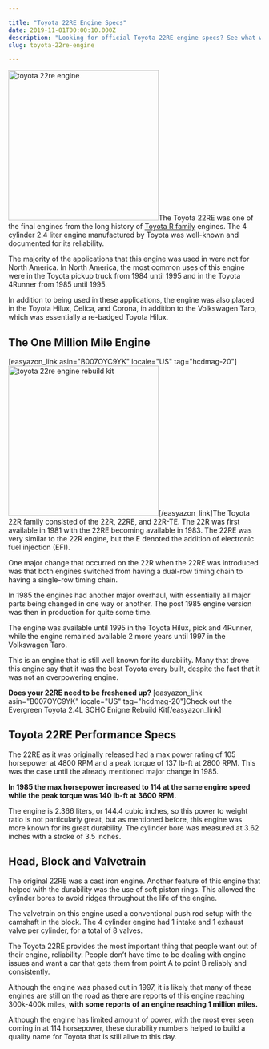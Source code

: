 ```yaml
---

title: "Toyota 22RE Engine Specs"
date: 2019-11-01T00:00:10.000Z
description: "Looking for official Toyota 22RE engine specs? See what we discovered about this popular 4 cylinder engine with 114 hp. Is this the best 4Runner engine?"
slug: toyota-22re-engine

---
```


<img class="alignright size-medium wp-image-691" src="http://www.hcdmag.com/wp-content/uploads/toyota_22re_engine-300x300.jpg" alt="toyota 22re engine" width="300" height="300">The Toyota 22RE was one of the final engines from the long history of <a href="http://en.wikipedia.org/wiki/Toyota_R_engine" target="_blank" rel="noopener noreferrer">Toyota R family</a> engines. The 4 cylinder 2.4 liter engine manufactured by Toyota was well-known and documented for its reliability.

The majority of the applications that this engine was used in were not for North America. In North America, the most common uses of this engine were in the Toyota pickup truck from 1984 until 1995 and in the Toyota 4Runner from 1985 until 1995.

In addition to being used in these applications, the engine was also placed in the Toyota Hilux, Celica, and Corona, in addition to the Volkswagen Taro, which was essentially a re-badged Toyota Hilux.
<h2>The One Million Mile Engine</h2>
[easyazon_link asin="B007OYC9YK" locale="US" tag="hcdmag-20"]<img class="alignright size-medium wp-image-692" src="http://www.hcdmag.com/wp-content/uploads/toyota_22re_engine_rebuild_kit-300x300.jpg" alt="toyota 22re engine rebuild kit" width="300" height="300">[/easyazon_link]The Toyota 22R family consisted of the 22R, 22RE, and 22R-TE. The 22R was first available in 1981 with the 22RE becoming available in 1983. The 22RE was very similar to the 22R engine, but the E denoted the addition of electronic fuel injection (EFI).

One major change that occurred on the 22R when the 22RE was introduced was that both engines switched from having a dual-row timing chain to having a single-row timing chain.

In 1985 the engines had another major overhaul, with essentially all major parts being changed in one way or another. The post 1985 engine version was then in production for quite some time.

The engine was available until 1995 in the Toyota Hilux, pick and 4Runner, while the engine remained available 2 more years until 1997 in the Volkswagen Taro.

This is an engine that is still well known for its durability. Many that drove this engine say that it was the best Toyota every built, despite the fact that it was not an overpowering engine.

<strong>Does your 22RE need to be freshened up?</strong> [easyazon_link asin="B007OYC9YK" locale="US" tag="hcdmag-20"]Check out the Evergreen Toyota 2.4L SOHC Enigne Rebuild Kit[/easyazon_link]
<h2>Toyota 22RE Performance Specs</h2>
The 22RE as it was originally released had a max power rating of 105 horsepower at 4800 RPM and a peak torque of 137 lb-ft at 2800 RPM. This was the case until the already mentioned major change in 1985.

<strong>In 1985 the max horsepower increased to 114 at the same engine speed while the peak torque was 140 lb-ft at 3600 RPM.</strong>

The engine is 2.366 liters, or 144.4 cubic inches, so this power to weight ratio is not particularly great, but as mentioned before, this engine was more known for its great durability. The cylinder bore was measured at 3.62 inches with a stroke of 3.5 inches.
<h2>Head, Block and Valvetrain</h2>
The original 22RE was a cast iron engine. Another feature of this engine that helped with the durability was the use of soft piston rings. This allowed the cylinder bores to avoid ridges throughout the life of the engine.

The valvetrain on this engine used a conventional push rod setup with the camshaft in the block. The 4 cylinder engine had 1 intake and 1 exhaust valve per cylinder, for a total of 8 valves.

The Toyota 22RE provides the most important thing that people want out of their engine, reliability. People don’t have time to be dealing with engine issues and want a car that gets them from point A to point B reliably and consistently.

Although the engine was phased out in 1997, it is likely that many of these engines are still on the road as there are reports of this engine reaching 300k-400k miles, <strong>with some reports of an engine reaching 1 million miles.</strong>

Although the engine has limited amount of power, with the most ever seen coming in at 114 horsepower, these durability numbers helped to build a quality name for Toyota that is still alive to this day.